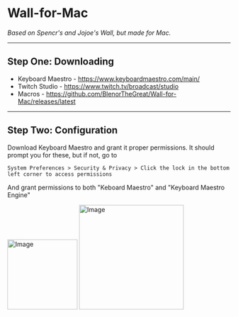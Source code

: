# Wall-for-Mac
*Based on Spencr's and Jojoe's Wall, but made for Mac.*

-----

## Step One: Downloading

- Keyboard Maestro - https://www.keyboardmaestro.com/main/
- Twitch Studio - https://www.twitch.tv/broadcast/studio
- Macros - https://github.com/BlenorTheGreat/Wall-for-Mac/releases/latest

-----

## Step Two: Configuration

Download Keyboard Maestro and grant it proper permissions. It should prompt you for these, but if not, go to
```
System Preferences > Security & Privacy > Click the lock in the bottom left corner to access permissions
```
And grant permissions to both "Keboard Maestro" and "Keyboard Maestro Engine"

<img width="158" alt="Image" src="https://user-images.githubusercontent.com/99914793/157535842-1be814fa-fe28-4553-9700-c4684dabc337.png">
<img width="236" alt="Image" src="https://user-images.githubusercontent.com/99914793/157535897-c8acb2c5-b21b-4549-b473-c93349c6da53.png">
